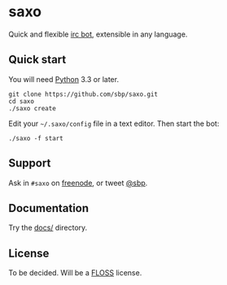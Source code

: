# saxo

Quick and flexible [irc bot](https://en.wikipedia.org/wiki/Internet_Relay_Chat_bot), extensible in any language.

## Quick start

You will need [Python](http://www.python.org/) 3.3 or later.

    git clone https://github.com/sbp/saxo.git
    cd saxo
    ./saxo create

Edit your `~/.saxo/config` file in a text editor. Then start the bot:

    ./saxo -f start

## Support

Ask in `#saxo` on [freenode](http://freenode.net/), or tweet [@sbp](https://twitter.com/sbp).

## Documentation

Try the [docs/](tree/master/docs) directory.

## License

To be decided. Will be a [FLOSS](https://en.wikipedia.org/wiki/Free_and_open-source_software#FLOSS) license.

